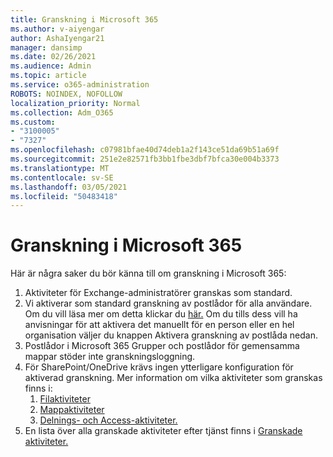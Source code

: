```yaml
---
title: Granskning i Microsoft 365
ms.author: v-aiyengar
author: AshaIyengar21
manager: dansimp
ms.date: 02/26/2021
ms.audience: Admin
ms.topic: article
ms.service: o365-administration
ROBOTS: NOINDEX, NOFOLLOW
localization_priority: Normal
ms.collection: Adm_O365
ms.custom:
- "3100005"
- "7327"
ms.openlocfilehash: c07981bfae40d74deb1a2f143ce51da69b51a69f
ms.sourcegitcommit: 251e2e82571fb3bb1fbe3dbf7bfca30e004b3373
ms.translationtype: MT
ms.contentlocale: sv-SE
ms.lasthandoff: 03/05/2021
ms.locfileid: "50483418"
---
```

# <a name="auditing-in-microsoft-365"></a>Granskning i Microsoft 365

Här är några saker du bör känna till om granskning i Microsoft 365:

1. Aktiviteter för Exchange-administratörer granskas som standard.
1. Vi aktiverar som standard granskning av postlådor för alla användare. Om du vill läsa mer om detta klickar du [här.](https://techcommunity.microsoft.com/t5/Security-Privacy-and-Compliance/Exchange-Mailbox-Auditing-will-be-enabled-by-default/ba-p/215171) Om du tills dess vill ha anvisningar för att aktivera det manuellt för en person eller en hel organisation väljer du knappen Aktivera granskning av postlåda nedan.
1. Postlådor i Microsoft 365 Grupper och postlådor för gemensamma mappar stöder inte granskningsloggning.
1. För SharePoint/OneDrive krävs ingen ytterligare konfiguration för aktiverad granskning. Mer information om vilka aktiviteter som granskas finns i:
    1. [Filaktiviteter](https://docs.microsoft.com/office365/securitycompliance/search-the-audit-log-in-security-and-compliance#file-and-page-activities)
    1. [Mappaktiviteter](https://docs.microsoft.com/office365/securitycompliance/search-the-audit-log-in-security-and-compliance#folder-activities)
    1. [Delnings- och Access-aktiviteter.](https://docs.microsoft.com/office365/securitycompliance/search-the-audit-log-in-security-and-compliance#sharing-and-access-request-activities)
1. En lista över alla granskade aktiviteter efter tjänst finns i [Granskade aktiviteter.](https://docs.microsoft.com/office365/securitycompliance/search-the-audit-log-in-security-and-compliance#audited-activities)
